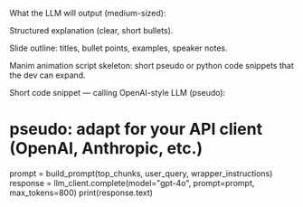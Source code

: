 What the LLM will output (medium-sized):

Structured explanation (clear, short bullets).

Slide outline: titles, bullet points, examples, speaker notes.

Manim animation script skeleton: short pseudo or python code snippets that the dev can expand.

Short code snippet — calling OpenAI-style LLM (pseudo):
# pseudo: adapt for your API client (OpenAI, Anthropic, etc.)
prompt = build_prompt(top_chunks, user_query, wrapper_instructions)
response = llm_client.complete(model="gpt-4o", prompt=prompt, max_tokens=800)
print(response.text)
